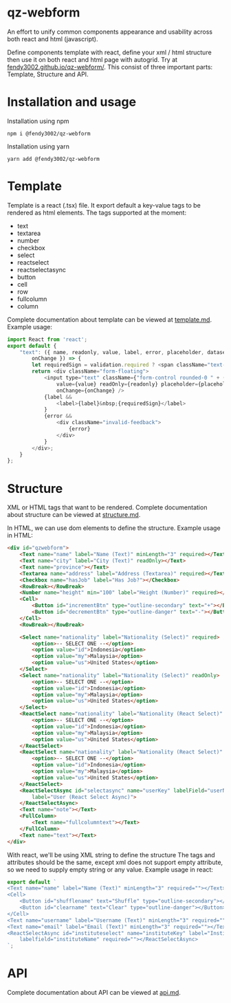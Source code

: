 # qz-webform

An effort to unify common components appearance and usability across both react and html (javascript).

Define components template with react, define your xml / html structure then use it on both react and html page with autogrid. Try at [fendy3002.github.io/qz-webform/](https://fendy3002.github.io/qz-webform/). This consist of three important parts: Template, Structure and API.

# Installation and usage

Installation using npm

```shell
npm i @fendy3002/qz-webform
```

Installation using yarn
```shell
yarn add @fendy3002/qz-webform
```

# Template

Template is a react (.tsx) file. It export default a key-value tags to be rendered as html elements.
The tags supported at the moment:

* text
* textarea
* number
* checkbox
* select
* reactselect
* reactselectasync
* button
* cell
* row
* fullcolumn
* column

Complete documentation about template can be viewed at [template.md](./wiki/template.md). Example usage:

```javascript
import React from 'react';
export default {
    "text": ({ name, readonly, value, label, error, placeholder, dataset, validation,
        onChange }) => {
        let requiredSign = validation.required ? <span className="text-danger">*</span> : <></>;
        return <div className="form-floating">
            <input type="text" className={"form-control rounded-0 " + (error ? "is-invalid" : "")} name={name}
                value={value} readOnly={readonly} placeholder={placeholder} {...dataset}
                onChange={onChange} />
            {label &&
                <label>{label}&nbsp;{requiredSign}</label>
            }
            {error &&
                <div className="invalid-feedback">
                    {error}
                </div>
            }
        </div>;
    }
};
```

# Structure

XML or HTML tags that want to be rendered. Complete documentation about structure can be viewed at [structure.md](./wiki/structure.md).

In HTML, we can use dom elements to define the structure. Example usage in HTML:

```html
<div id="qzwebform">
    <Text name="name" label="Name (Text)" minLength="3" required></Text>
    <Text name="city" label="City (Text)" readOnly></Text>
    <Text name="province"></Text>
    <Textarea name="address" label="Address (Textarea)" required></Textarea>
    <Checkbox name="hasJob" label="Has Job?"></Checkbox>
    <RowBreak></RowBreak>
    <Number name="height" min="100" label="Height (Number)" required></Number>
    <Cell>
        <Button id="incrementBtn" type="outline-secondary" text="+"></Button>
        <Button id="decrementBtn" type="outline-danger" text="-"></Button>
    </Cell>
    <RowBreak></RowBreak>

    <Select name="nationality" label="Nationality (Select)" required>
        <option>-- SELECT ONE --</option>
        <option value="id">Indonesia</option>
        <option value="my">Malaysia</option>
        <option value="us">United States</option>
    </Select>
    <Select name="nationality" label="Nationality (Select)" readOnly>
        <option>-- SELECT ONE --</option>
        <option value="id">Indonesia</option>
        <option value="my">Malaysia</option>
        <option value="us">United States</option>
    </Select>
    <ReactSelect name="nationality" label="Nationality (React Select)" required>
        <option>-- SELECT ONE --</option>
        <option value="id">Indonesia</option>
        <option value="my">Malaysia</option>
        <option value="us">United States</option>
    </ReactSelect>
    <ReactSelect name="nationality" label="Nationality (React Select)" readOnly>
        <option>-- SELECT ONE --</option>
        <option value="id">Indonesia</option>
        <option value="my">Malaysia</option>
        <option value="us">United States</option>
    </ReactSelect>
    <ReactSelectAsync id="selectasync" name="userKey" labelField="userName"
        label="User (React Select Async)">
    </ReactSelectAsync>
    <Text name="note"></Text>
    <FullColumn>
        <Text name="fullcolumntext"></Text>
    </FullColumn>
    <Text name="text"></Text>
</div>
```

With react, we'll be using XML string to define the structure The tags and attributes should be the same, except xml does not support empty attribute, so we need to supply empty string or any value. Example usage in react:

```javascript
export default `
<Text name="name" label="Name (Text)" minLength="3" required=""></Text>
<Cell>
    <Button id="shufflename" text="Shuffle" type="outline-secondary"></Button>
    <Button id="clearname" text="Clear" type="outline-danger"></Button>
</Cell>
<Text name="username" label="Username (Text)" minLength="3" required=""></Text>
<Text name="email" label="Email (Text)" minLength="3" required=""></Text>
<ReactSelectAsync id="instituteselect" name="instituteKey" label="Institute (React Select Async)" 
    labelfield="instituteName" required=""></ReactSelectAsync>
`;
```

# API

Complete documentation about API can be viewed at [api.md](./wiki/api.md).